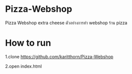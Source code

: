 # Pizza-Webshop
 Pizza Webshop extra cheese
ตัวอย่างการทำ webshop ร้าน pizza

# How to run
1.clone https://github.com/karitthorn/Pizza-Webshop

2.open index.html
